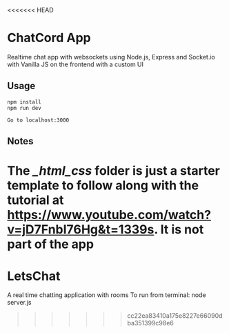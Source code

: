 <<<<<<< HEAD
# ChatCord App
Realtime chat app with websockets using Node.js, Express and Socket.io with Vanilla JS on the frontend with a custom UI

## Usage
```
npm install
npm run dev

Go to localhost:3000
```

## Notes
The *_html_css* folder is just a starter template to follow along with the tutorial at https://www.youtube.com/watch?v=jD7FnbI76Hg&t=1339s. It is not part of the app
=======
# LetsChat
A real time chatting application with rooms
To run from terminal:
node server.js
>>>>>>> cc22ea83410a175e8227e66090dba351399c98e6
